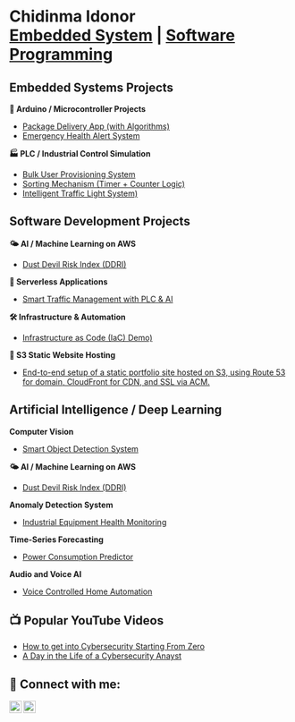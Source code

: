 <h1> Chidinma Idonor<br/><a href="https://github.com/joshmadakor1">Embedded System</a> | <a href="https://www.linkedin.com/in/joshmadakor/"> Software Programming</a></h1>

<h2> Embedded Systems Projects</h2>

 <b>🧠 Arduino / Microcontroller Projects</b>
  - [Package Delivery App (with Algorithms)](https://github.com/joshmadakor1/Algorithms-Practice)
  - [Emergency Health Alert System](https://github.com/joshmadakor1/4chan-Image-Analysis-Middleware-C964)
    
 <b>🏭 PLC / Industrial Control Simulation</b>
  - [Bulk User Provisioning System](https://github.com/joshmadakor1/Sentinel-Lab)
  - [Sorting Mechanism (Timer + Counter Logic)](https://github.com/joshmadakor1/Sentinel-Lab)
  - [Intelligent Traffic Light System)](https://github.com/joshmadakor1/Sentinel-Lab)

<h2> Software Development Projects</h2>

 <b>🌤️ AI / Machine Learning on AWS</b>
  - [ Dust Devil Risk Index (DDRI)](https://github.com/joshmadakor1/Algorithms-Practice)
    
 <b>🔧 Serverless Applications</b>
  - [Smart Traffic Management with PLC & AI](https://github.com/joshmadakor1/4chan-Image-Analysis-Middleware-C964) 

 <b> 🛠️ Infrastructure & Automation</b>
  - [Infrastructure as Code (IaC) Demo)](https://github.com/joshmadakor1/Package-Delivery-Pathfinding-Algorithm)
 
 <b> 📁 S3 Static Website Hosting</b>
  - [End-to-end setup of a static portfolio site hosted on S3, using Route 53 for domain, CloudFront for CDN, and SSL via ACM.](https://github.com/joshmadakor1/Package-Delivery-Pathfinding-Algorithm)

<h2> Artificial Intelligence / Deep Learning</h2>

 <b>Computer Vision</b>
  - [ Smart Object Detection System](https://github.com/joshmadakor1/Algorithms-Practice)
    
 <b>🌤️ AI / Machine Learning on AWS</b>
  - [ Dust Devil Risk Index (DDRI)](https://github.com/joshmadakor1/Algorithms-Practice)
    
 <b>Anomaly Detection System</b>
  - [ Industrial Equipment Health Monitoring](https://github.com/joshmadakor1/Algorithms-Practice)
    
 <b>Time-Series Forecasting</b>
  - [ Power Consumption Predictor](https://github.com/joshmadakor1/Algorithms-Practice)
    
 <b>Audio and Voice AI</b>
  - [ Voice Controlled Home Automation](https://github.com/joshmadakor1/Algorithms-Practice)


<h2>📺 Popular YouTube Videos</h2>

- [How to get into Cybersecurity Starting From Zero](https://www.youtube.com/watch?v=a83ASGn_V_s)
- [A Day in the Life of a Cybersecurity Anayst](https://www.youtube.com/watch?v=uHy3oM7NnoU)

<h2> 🤳 Connect with me:</h2>

[<img align="left" alt="chidinmaidonor | YouTube" width="22px" src="https://cdn.jsdelivr.net/npm/simple-icons@v3/icons/youtube.svg" />][youtube]

[<img align="left" alt="chidinmaidonor | LinkedIn" width="22px" src="https://cdn.jsdelivr.net/npm/simple-icons@v3/icons/linkedin.svg" />][linkedin]



[youtube]: https://www.youtube.com/chidinmaidonor

[linkedin]: https://linkedin.com/in/chidinmaidonor

